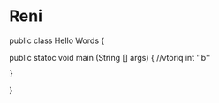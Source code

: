# Reni
public class Hello Words {

public statoc void main (String [] args) {
//vtoriq
int ''b''

    }
}